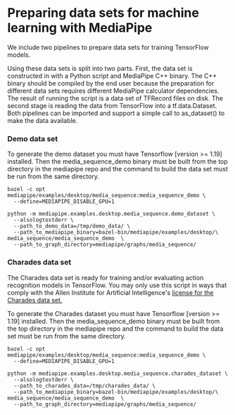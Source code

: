 # Preparing data sets for machine learning with MediaPipe
We include two pipelines to prepare data sets for training TensorFlow models.

Using these data sets is split into two parts. First, the data set is
constructed in with a Python script and MediaPipe C++ binary. The C++ binary
should be compiled by the end user because the preparation for different data
sets requires different MediaPipe calculator dependencies. The result of running
the script is a data set of TFRecord files on disk. The second stage is reading
the data from TensorFlow into a tf.data.Dataset. Both pipelines can be imported
and support a simple call to as_dataset() to make the data available.

### Demo data set
To generate the demo dataset you must have Tensorflow [version >= 1.19]
installed. Then the media_sequence_demo binary must be built from the top
directory in the mediapipe repo and the command to build the data set must be
run from the same directory.
```
bazel -c opt mediapipe/examples/desktop/media_sequence:media_sequence_demo \
  --define=MEDIAPIPE_DISABLE_GPU=1

python -m mediapipe.examples.desktop.media_sequence.demo_dataset \
  --alsologtostderr \
  --path_to_demo_data=/tmp/demo_data/ \
  --path_to_mediapipe_binary=bazel-bin/mediapipe/examples/desktop/\
media_sequence/media_sequence_demo  \
  --path_to_graph_directory=mediapipe/graphs/media_sequence/
```

### Charades data set

The Charades data set is ready for training and/or evaluating action recognition
models in TensorFlow. You may only use this script in ways that comply with the
Allen Institute for Artificial Intelligence's [license for the Charades data
set.](https://allenai.org/plato/charades/license.txt)

To generate the Charades dataset you must have Tensorflow [version >= 1.19]
installed. Then the media_sequence_demo binary must be built from the top
directory in the mediapipe repo and the command to build the data set must be
run from the same directory.

```
bazel -c opt mediapipe/examples/desktop/media_sequence:media_sequence_demo \
  --define=MEDIAPIPE_DISABLE_GPU=1

python -m mediapipe.examples.desktop.media_sequence.charades_dataset \
  --alsologtostderr \
  --path_to_charades_data=/tmp/charades_data/ \
  --path_to_mediapipe_binary=bazel-bin/mediapipe/examples/desktop/\
media_sequence/media_sequence_demo  \
  --path_to_graph_directory=mediapipe/graphs/media_sequence/
```

